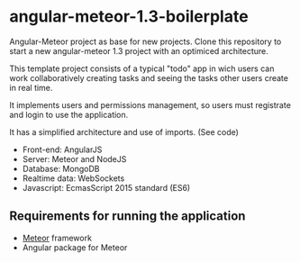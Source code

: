 # angular-meteor-1.3-boilerplate
Angular-Meteor project as base for new projects. Clone this repository to start a new angular-meteor 1.3 project with an optimiced architecture.

This template project consists of a typical "todo" app in wich users can work collaboratively creating tasks and seeing the tasks other users create in real time.

It implements users and permissions management, so users must registrate and login to use the application.

It has a simplified architecture and use of imports. (See code)

- Front-end: AngularJS
- Server: Meteor and NodeJS
- Database: MongoDB
- Realtime data: WebSockets
- Javascript: EcmasScript 2015 standard (ES6)


## Requirements for running the application

- [Meteor](htp://www.meteor.com) framework
- Angular package for Meteor